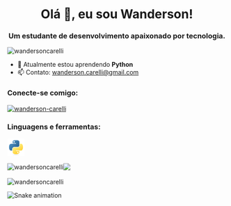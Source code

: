 <h1 align="center">Olá 👋, eu sou Wanderson!</h1>
<h3 align="center">Um estudante de desenvolvimento apaixonado por tecnologia.</h3>

<p align="left"> <img src="https://komarev.com/ghpvc/?username=wandersoncarelli&label=Profile%20views&color=1e3c96&style=flat" alt="wandersoncarelli" /> </p>

- 🌱 Atualmente estou aprendendo **Python**
- 📫 Contato: wanderson.carelli@gmail.com

<h3 align="left">Conecte-se comigo:</h3>
<p align="left">
<a href="https://linkedin.com/in/wanderson-carelli" target="blank"><img align="center" src="https://raw.githubusercontent.com/rahuldkjain/github-profile-readme-generator/master/src/images/icons/Social/linked-in-alt.svg" alt="wanderson-carelli" height="30" width="40" /></a>
</p>

<h3 align="left">Linguagens e ferramentas:</h3>
<p align="left"> <a href="https://www.python.org" target="_blank" rel="noreferrer"> <img src="https://raw.githubusercontent.com/devicons/devicon/master/icons/python/python-original.svg" alt="python" width="40" height="40"/> </a> </p>

<p><img align="left" src="https://github-readme-stats.vercel.app/api/top-langs?username=wandersoncarelli&show_icons=true&theme=dark&locale=en&layout=compact" alt="wandersoncarelli" /></p>
<img height="180em" src="https://github-readme-stats-eight-theta.vercel.app/api?username=wandersoncarelli&show_icons=true&theme=dark&include_all_commits=true&count_private=true"/>

<p><img align="center" src="https://github-readme-streak-stats.herokuapp.com/?user=wandersoncarelli&theme=dark" alt="wandersoncarelli" /></p>

![Snake animation](https://github.com/wandersoncarelli/wandersoncarelli/blob/output/github-contribution-grid-snake.svg)

